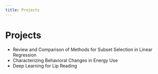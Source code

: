 ```yaml
---
title: Projects
---
```


# Projects

* Review and Comparison of Methods for Subset Selection in Linear Regression
* Characterizing Behavioral Changes in Energy Use
* Deep Learning for Lip Reading
